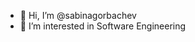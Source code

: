 - 👋 Hi, I’m @sabinagorbachev
- 👀 I’m interested in Software Engineering
<!---
sabinagorbachev/sabinagorbachev is a ✨ special ✨ repository because its `README.md` (this file) appears on your GitHub profile.
You can click the Preview link to take a look at your changes.
--->
